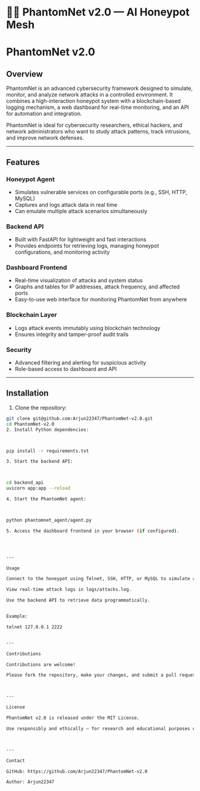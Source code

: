 # 🕵️‍♂️ PhantomNet v2.0 — AI Honeypot Mesh
# PhantomNet v2.0

## Overview
PhantomNet is an advanced cybersecurity framework designed to simulate, monitor, and analyze network attacks in a controlled environment. It combines a high-interaction honeypot system with a blockchain-based logging mechanism, a web dashboard for real-time monitoring, and an API for automation and integration.

PhantomNet is ideal for cybersecurity researchers, ethical hackers, and network administrators who want to study attack patterns, track intrusions, and improve network defenses.

---

## Features

### Honeypot Agent
- Simulates vulnerable services on configurable ports (e.g., SSH, HTTP, MySQL)  
- Captures and logs attack data in real time  
- Can emulate multiple attack scenarios simultaneously  

### Backend API
- Built with FastAPI for lightweight and fast interactions  
- Provides endpoints for retrieving logs, managing honeypot configurations, and monitoring activity  

### Dashboard Frontend
- Real-time visualization of attacks and system status  
- Graphs and tables for IP addresses, attack frequency, and affected ports  
- Easy-to-use web interface for monitoring PhantomNet from anywhere  

### Blockchain Layer
- Logs attack events immutably using blockchain technology  
- Ensures integrity and tamper-proof audit trails  

### Security
- Advanced filtering and alerting for suspicious activity  
- Role-based access to dashboard and API  

---

## Installation

1. Clone the repository:  
```bash
git clone git@github.com:Arjun22347/PhantomNet-v2.0.git
cd PhantomNet-v2.0
2. Install Python dependencies:



pip install -r requirements.txt

3. Start the backend API:



cd backend_api
uvicorn app:app --reload

4. Start the PhantomNet agent:



python phantomnet_agent/agent.py

5. Access the dashboard frontend in your browser (if configured).




---

Usage

Connect to the honeypot using Telnet, SSH, HTTP, or MySQL to simulate attacks.

View real-time attack logs in logs/attacks.log.

Use the backend API to retrieve data programmatically.


Example:

telnet 127.0.0.1 2222


---

Contributions

Contributions are welcome!

Please fork the repository, make your changes, and submit a pull request.



---

License

PhantomNet v2.0 is released under the MIT License.

Use responsibly and ethically — for research and educational purposes only.



---

Contact

GitHub: https://github.com/Arjun22347/PhantomNet-v2.0

Author: Arjun22347

